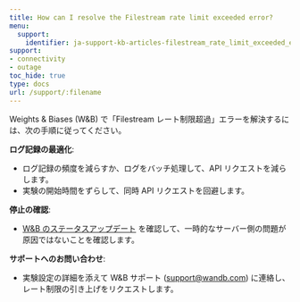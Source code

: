 ```yaml
---
title: How can I resolve the Filestream rate limit exceeded error?
menu:
  support:
    identifier: ja-support-kb-articles-filestream_rate_limit_exceeded_error
support:
- connectivity
- outage
toc_hide: true
type: docs
url: /support/:filename
---
```


Weights & Biases (W&B) で「Filestream レート制限超過」エラーを解決するには、次の手順に従ってください。

**ログ記録の最適化**:
  - ログ記録の頻度を減らすか、ログをバッチ処理して、API リクエストを減らします。
  - 実験の開始時間をずらして、同時 API リクエストを回避します。

**停止の確認**:
  - [W&B のステータスアップデート](https://status.wandb.com) を確認して、一時的なサーバー側の問題が原因ではないことを確認します。

**サポートへのお問い合わせ**:
  - 実験設定の詳細を添えて W&B サポート (support@wandb.com) に連絡し、レート制限の引き上げをリクエストします。
